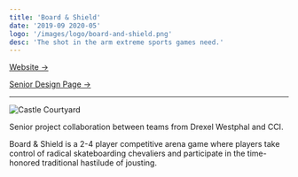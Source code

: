 ```yaml
---
title: 'Board & Shield'
date: '2019-09 2020-05'
logo: '/images/logo/board-and-shield.png'
desc: 'The shot in the arm extreme sports games need.'
---
```


[Website &rarr;](https://boardandshield.wordpress.com)

[Senior Design Page &rarr;](http://cci.drexel.edu/SeniorDesign/2019_2020/Board-Shield/Board-Shield-index.html)

---

![Castle Courtyard](https://boardandshield.files.wordpress.com/2020/03/screen-shot-2020-03-07-at-3.58.48-pm.png)

Senior project collaboration between teams from Drexel Westphal and CCI.

Board & Shield is a 2-4 player competitive arena game where players take control of radical skateboarding chevaliers and participate in the time-honored traditional hastilude of jousting.
